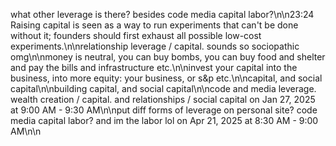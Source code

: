 what other leverage is there? besides code media capital labor?\n\n23:24 Raising capital is seen as a way to run experiments that can't be done without it; founders should first exhaust all possible low-cost experiments.\n\nrelationship leverage / capital. sounds so sociopathic omg\n\nmoney is neutral, you can buy bombs, you can buy food and shelter and pay the bills and infrastructure etc.\n\ninvest your capital into the business, into more equity: your business, or s&p etc.\n\ncapital, and social capital\n\nbuilding capital, and social capital\n\ncode and media leverage. wealth creation / capital. and relationships / social capital on Jan 27, 2025 at 9:00 AM - 9:30 AM\n\nput diff forms of leverage on personal site? code media capital labor? and im the labor lol on Apr 21, 2025 at 8:30 AM - 9:00 AM\n\n